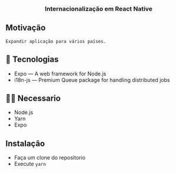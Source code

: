 <h3 align="center">
  Internacionalização em React Native
</h3>

## Motivação
    Expandir aplicação para vários países.

## 🚀 Tecnologias

- Expo — A web framework for Node.js
- i18n-js — Premium Queue package for handling distributed jobs

## ✋🏻 Necessario

- Node.js
- Yarn
- Expo

## Instalação 

- Faça um clone do repositorio
- Execute `yarn`